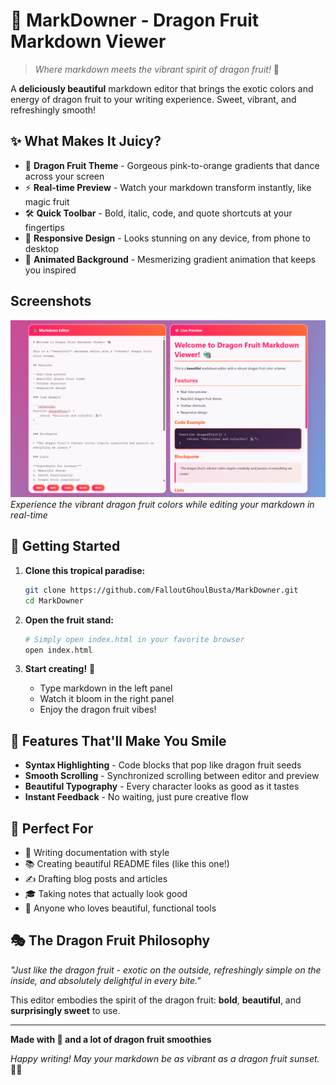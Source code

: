 # 🐲 MarkDowner - Dragon Fruit Markdown Viewer

> *Where markdown meets the vibrant spirit of dragon fruit!* 🌺

A **deliciously beautiful** markdown editor that brings the exotic colors and energy of dragon fruit to your writing experience. Sweet, vibrant, and refreshingly smooth!

## ✨ What Makes It Juicy?

- 🎨 **Dragon Fruit Theme** - Gorgeous pink-to-orange gradients that dance across your screen
- ⚡ **Real-time Preview** - Watch your markdown transform instantly, like magic fruit
- 🛠️ **Quick Toolbar** - Bold, italic, code, and quote shortcuts at your fingertips
- 📱 **Responsive Design** - Looks stunning on any device, from phone to desktop
- 🌈 **Animated Background** - Mesmerizing gradient animation that keeps you inspired

## Screenshots

![MarkDowner Dragon Fruit Theme](screenshots/markdowner-preview.png)
*Experience the vibrant dragon fruit colors while editing your markdown in real-time*

## 🚀 Getting Started

1. **Clone this tropical paradise:**
   ```bash
   git clone https://github.com/FalloutGhoulBusta/MarkDowner.git
   cd MarkDowner
   ```

2. **Open the fruit stand:**
   ```bash
   # Simply open index.html in your favorite browser
   open index.html
   ```

3. **Start creating!** 🎉
   - Type markdown in the left panel
   - Watch it bloom in the right panel
   - Enjoy the dragon fruit vibes!

## 🍃 Features That'll Make You Smile

- **Syntax Highlighting** - Code blocks that pop like dragon fruit seeds
- **Smooth Scrolling** - Synchronized scrolling between editor and preview
- **Beautiful Typography** - Every character looks as good as it tastes
- **Instant Feedback** - No waiting, just pure creative flow

## 🌟 Perfect For

- 📝 Writing documentation with style
- 📚 Creating beautiful README files (like this one!)
- ✍️ Drafting blog posts and articles
- 🎓 Taking notes that actually look good
- 🎨 Anyone who loves beautiful, functional tools

## 🎭 The Dragon Fruit Philosophy

*"Just like the dragon fruit - exotic on the outside, refreshingly simple on the inside, and absolutely delightful in every bite."*

This editor embodies the spirit of the dragon fruit: **bold**, **beautiful**, and **surprisingly sweet** to use.

---

**Made with 💖 and a lot of dragon fruit smoothies**

*Happy writing! May your markdown be as vibrant as a dragon fruit sunset.* 🌅✨
